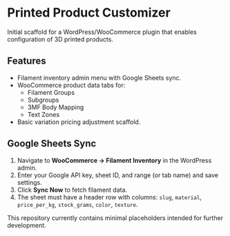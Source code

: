 # Printed Product Customizer

Initial scaffold for a WordPress/WooCommerce plugin that enables configuration of 3D printed products.

## Features

- Filament inventory admin menu with Google Sheets sync.
- WooCommerce product data tabs for:
  - Filament Groups
  - Subgroups
  - 3MF Body Mapping
  - Text Zones
- Basic variation pricing adjustment scaffold.

## Google Sheets Sync

1. Navigate to **WooCommerce → Filament Inventory** in the WordPress admin.
2. Enter your Google API key, sheet ID, and range (or tab name) and save settings.
3. Click **Sync Now** to fetch filament data.
4. The sheet must have a header row with columns: `slug`, `material`, `price_per_kg`, `stock_grams`, `color`, `texture`.

This repository currently contains minimal placeholders intended for further development.
